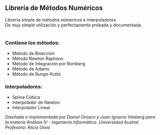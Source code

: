 ## Librería de Métodos Numéricos ##

Librería simple de métodos númericos e interpoladores. <br>
De muy simple utilización y perfectamente probada y documentada.<br>
<br>
<h3>Contiene los métodos:</h3>

<ul><li>Método de Bisección<br>
</li><li>Método Newton Raphson<br>
</li><li>Método de Integración por Romberg<br>
</li><li>Método de Adams<br>
</li><li>Método de Runge-Kutta</li></ul>

<h3>Interpoladores:</h3>

<ul><li>Spline Cúbica<br>
</li><li>Interpolador de Newton<br>
</li><li>Interpolador Lineal</li></ul>

<i>Diseñada e implementada por Daniel Orozco y Juan Ignacio Vimberg para la materia Análisis IV - Ingeniería Informática. Universidad Austral. Profesora: Alicia Gioia</i>
